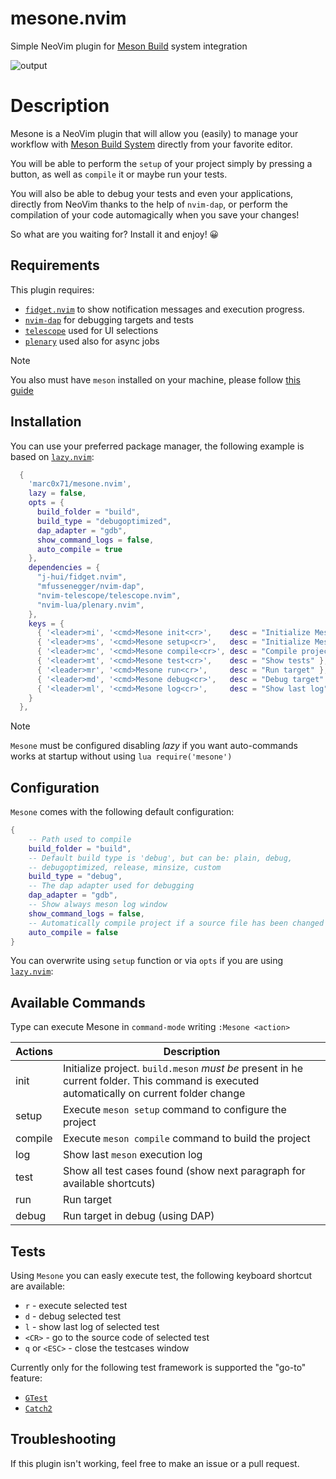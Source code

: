 # mesone.nvim
Simple NeoVim plugin for [Meson Build](https://mesonbuild.com/) system integration

![output](https://github.com/user-attachments/assets/9d963bf4-4ec3-4577-9296-ece69883f633)

# Description
Mesone is a NeoVim plugin that will allow you (easily) to manage your workflow with [Meson Build System](https://mesonbuild.com/) directly from your favorite editor.

You will be able to perform the `setup` of your project simply by pressing a button, as well as `compile` it or maybe run your tests.

You will also be able to debug your tests and even your applications, directly from NeoVim thanks to the help of `nvim-dap`, or perform the compilation of your code automagically when you save your changes!

So what are you waiting for? Install it and enjoy! 😀

## Requirements

This plugin requires:

- [`fidget.nvim`](https://github.com/j-hui/fidget.nvim) to show notification messages and execution progress.
- [`nvim-dap`](https://github.com/mfussenegger/nvim-dap) for debugging targets and tests
- [`telescope`](https://github.com/nvim-telescope/telescope.nvim) used for UI selections
- [`plenary`](https://github.com/nvim-lua/plenary.nvim) used also for async jobs

> [!NOTE]
> You also must have `meson` installed on your machine, please follow [this guide](https://mesonbuild.com/Quick-guide.html)

## Installation

You can use your preferred package manager, the following example is based on [`lazy.nvim`](https://github.com/folke/lazy.nvim):

```lua
  {
    'marc0x71/mesone.nvim',
    lazy = false,
    opts = {
      build_folder = "build",
      build_type = "debugoptimized",
      dap_adapter = "gdb",
      show_command_logs = false,
      auto_compile = true
    },
    dependencies = {
      "j-hui/fidget.nvim",
      "mfussenegger/nvim-dap",
      "nvim-telescope/telescope.nvim",
      "nvim-lua/plenary.nvim",
    },
    keys = {
      { '<leader>mi', '<cmd>Mesone init<cr>',    desc = "Initialize Mesone plugin" },
      { '<leader>ms', '<cmd>Mesone setup<cr>',   desc = "Initialize Meson project" },
      { '<leader>mc', '<cmd>Mesone compile<cr>', desc = "Compile project" },
      { '<leader>mt', '<cmd>Mesone test<cr>',    desc = "Show tests" },
      { '<leader>mr', '<cmd>Mesone run<cr>',     desc = "Run target" },
      { '<leader>md', '<cmd>Mesone debug<cr>',   desc = "Debug target" },
      { '<leader>ml', '<cmd>Mesone log<cr>',     desc = "Show last log" },
    }
  },
```

> [!NOTE]
> `Mesone` must be configured disabling *lazy* if you want auto-commands works at startup without using `lua require('mesone')`

## Configuration

`Mesone` comes with the following default configuration:

```lua
{
    -- Path used to compile
    build_folder = "build", 
    -- Default build type is 'debug', but can be: plain, debug,
    -- debugoptimized, release, minsize, custom
    build_type = "debug",
    -- The dap adapter used for debugging
    dap_adapter = "gdb",
    -- Show always meson log window
    show_command_logs = false,
    -- Automatically compile project if a source file has been changed
    auto_compile = false
}
```

You can overwrite using `setup` function or via `opts` if you are using [`lazy.nvim`](https://github.com/folke/lazy.nvim):

## Available Commands

Type can execute Mesone in `command-mode` writing `:Mesone <action>` 

|Actions|Description|
|-|-|
|init|Initialize project. `build.meson` *must be* present in he current folder. This command is executed automatically on current folder change|
|setup|Execute `meson setup` command to configure the project|
|compile|Execute `meson compile` command to build the project|
|log|Show last `meson` execution log|
|test|Show all test cases found (show next paragraph for available shortcuts)|
|run|Run target|
|debug|Run target in debug (using DAP)|

## Tests

Using `Mesone` you can easly execute test, the following keyboard shortcut are available:

- `r` - execute selected test
- `d` - debug selected test
- `l` - show last log of selected test
- `<CR>` - go to the source code of selected test
- `q` or `<ESC>` - close the testcases window

Currently only for the following test framework is supported the "go-to" feature:

- [`GTest`](https://github.com/google/googletest)
- [`Catch2`](https://github.com/catchorg/Catch2)

## Troubleshooting

If this plugin isn't working, feel free to make an issue or a pull request.

